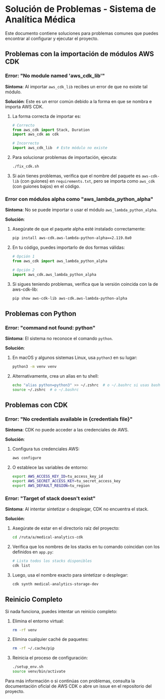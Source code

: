 # Solución de Problemas - Sistema de Analítica Médica

Este documento contiene soluciones para problemas comunes que puedes encontrar al configurar y ejecutar el proyecto.

## Problemas con la importación de módulos AWS CDK

### Error: "No module named 'aws_cdk_lib'"

**Síntoma**: Al importar `aws_cdk_lib` recibes un error de que no existe tal módulo.

**Solución**:
Este es un error común debido a la forma en que se nombra e importa AWS CDK. 

1. La forma correcta de importar es:
   ```python
   # Correcto
   from aws_cdk import Stack, Duration
   import aws_cdk as cdk

   # Incorrecto
   import aws_cdk_lib  # Este módulo no existe
   ```

2. Para solucionar problemas de importación, ejecuta:
   ```bash
   ./fix_cdk.sh
   ```
   
3. Si aún tienes problemas, verifica que el nombre del paquete es `aws-cdk-lib` (con guiones) en `requirements.txt`, pero se importa como `aws_cdk` (con guiones bajos) en el código.

### Error con módulos alpha como "aws_lambda_python_alpha"

**Síntoma**: No se puede importar o usar el módulo `aws_lambda_python_alpha`.

**Solución**:
1. Asegúrate de que el paquete alpha esté instalado correctamente:
   ```bash
   pip install aws-cdk.aws-lambda-python-alpha==2.119.0a0
   ```

2. En tu código, puedes importarlo de dos formas válidas:
   ```python
   # Opción 1
   from aws_cdk import aws_lambda_python_alpha
   
   # Opción 2
   import aws_cdk.aws_lambda_python_alpha
   ```

3. Si sigues teniendo problemas, verifica que la versión coincida con la de aws-cdk-lib:
   ```bash
   pip show aws-cdk-lib aws-cdk.aws-lambda-python-alpha
   ```

## Problemas con Python

### Error: "command not found: python"

**Síntoma**: El sistema no reconoce el comando `python`.

**Solución**:
1. En macOS y algunos sistemas Linux, usa `python3` en su lugar:
   ```bash
   python3 -m venv venv
   ```

2. Alternativamente, crea un alias en tu shell:
   ```bash
   echo "alias python=python3" >> ~/.zshrc  # o ~/.bashrc si usas bash
   source ~/.zshrc  # o ~/.bashrc
   ```

## Problemas con CDK

### Error: "No credentials available in {credentials file}"

**Síntoma**: CDK no puede acceder a las credenciales de AWS.

**Solución**:
1. Configura tus credenciales AWS:
   ```bash
   aws configure
   ```

2. O establece las variables de entorno:
   ```bash
   export AWS_ACCESS_KEY_ID=tu_access_key_id
   export AWS_SECRET_ACCESS_KEY=tu_secret_access_key
   export AWS_DEFAULT_REGION=tu_region
   ```

### Error: "Target of stack doesn't exist"

**Síntoma**: Al intentar sintetizar o desplegar, CDK no encuentra el stack.

**Solución**:
1. Asegúrate de estar en el directorio raíz del proyecto:
   ```bash
   cd /ruta/a/medical-analytics-cdk
   ```

2. Verifica que los nombres de los stacks en tu comando coincidan con los definidos en `app.py`:
   ```bash
   # Lista todos los stacks disponibles
   cdk list
   ```

3. Luego, usa el nombre exacto para sintetizar o desplegar:
   ```bash
   cdk synth medical-analytics-storage-dev
   ```

## Reinicio Completo

Si nada funciona, puedes intentar un reinicio completo:

1. Elimina el entorno virtual:
   ```bash
   rm -rf venv
   ```

2. Elimina cualquier caché de paquetes:
   ```bash
   rm -rf ~/.cache/pip
   ```

3. Reinicia el proceso de configuración:
   ```bash
   ./setup_env.sh
   source venv/bin/activate
   ```

Para más información o si continúas con problemas, consulta la documentación oficial de AWS CDK o abre un issue en el repositorio del proyecto.
